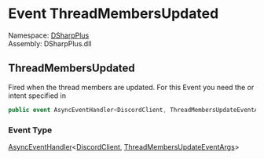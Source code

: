 # Event ThreadMembersUpdated

Namespace: [DSharpPlus](DSharpPlus.md)  
Assembly: DSharpPlus.dll

## <a id="DSharpPlus_DiscordShardedClient_ThreadMembersUpdated"></a>ThreadMembersUpdated

Fired when the thread members are updated.
For this Event you need the <xref href="DSharpPlus.DiscordIntents.GuildMembers" data-throw-if-not-resolved="false"></xref> or <xref href="DSharpPlus.DiscordIntents.Guilds" data-throw-if-not-resolved="false"></xref> intent specified in <xref href="DSharpPlus.DiscordConfiguration.Intents" data-throw-if-not-resolved="false"></xref>

```csharp
public event AsyncEventHandler<DiscordClient, ThreadMembersUpdateEventArgs> ThreadMembersUpdated
```

### Event Type

[AsyncEventHandler](DSharpPlus.AsyncEvents.AsyncEventHandler\-2.md)<[DiscordClient](DSharpPlus.DiscordClient.md), [ThreadMembersUpdateEventArgs](DSharpPlus.EventArgs.ThreadMembersUpdateEventArgs.md)\>

